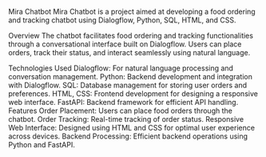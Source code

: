 Mira Chatbot
Mira Chatbot is a project aimed at developing a food ordering and tracking chatbot using Dialogflow, Python, SQL, HTML, and CSS.

Overview
The chatbot facilitates food ordering and tracking functionalities through a conversational interface built on Dialogflow. Users can place orders, track their status, and interact seamlessly using natural language.

Technologies Used
Dialogflow: For natural language processing and conversation management.
Python: Backend development and integration with Dialogflow.
SQL: Database management for storing user orders and preferences.
HTML, CSS: Frontend development for designing a responsive web interface.
FastAPI: Backend framework for efficient API handling.
Features
Order Placement: Users can place food orders through the chatbot.
Order Tracking: Real-time tracking of order status.
Responsive Web Interface: Designed using HTML and CSS for optimal user experience across devices.
Backend Processing: Efficient backend operations using Python and FastAPI.
